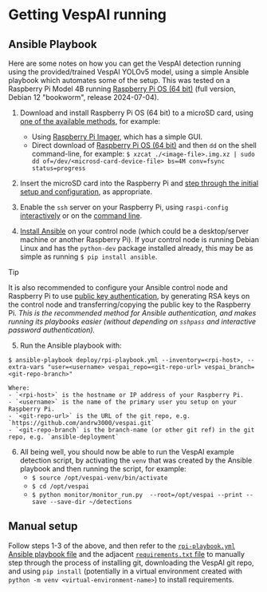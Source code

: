 # Getting VespAI running

## Ansible Playbook

Here are some notes on how you can get the VespAI detection running using the provided/trained VespAI YOLOv5 model, using a simple Ansible playbook which automates some of the setup. This was tested on a Raspberry Pi Model 4B running [Raspberry Pi OS (64 bit)](https://www.raspberrypi.com/software/operating-systems/#raspberry-pi-os-64-bit) (full version, Debian 12 "bookworm", release 2024-07-04).

 1. Download and install Raspberry Pi OS (64 bit) to a microSD card, using [one of the available methods](https://www.raspberrypi.com/documentation/computers/getting-started.html#install-an-operating-system), for example:
    - Using [Raspberry Pi Imager](https://www.raspberrypi.com/documentation/computers/getting-started.html#install-using-imager), which has a simple GUI.
    - Direct download of [Raspberry Pi OS (64 bit)](https://www.raspberrypi.com/software/operating-systems/#raspberry-pi-os-64-bit) and then `dd` on the shell command-line, for example: `$ xzcat ./<image-file>.img.xz | sudo dd of=/dev/<microsd-card-device-file> bs=4M conv=fsync status=progress`

 2. Insert the microSD card into the Raspberry Pi and [step through the initial setup and configuration](https://www.raspberrypi.com/documentation/computers/getting-started.html#set-up-your-raspberry-pi), as appropriate.

 3. Enable the `ssh` server on your Raspberry Pi, using `raspi-config` [interactively](https://www.raspberrypi.com/documentation/computers/configuration.html#ssh) or on the [command line](https://www.raspberrypi.com/documentation/computers/configuration.html#ssh-nonint).

 4. [Install Ansible](https://docs.ansible.com/ansible/latest/installation_guide/intro_installation.html) on your control node (which could be a desktop/server machine or another Raspberry Pi). If your control node is running Debian Linux and has the `python-dev` package installed already, this may be as simple as running `$ pip install ansible`.

> [!TIP]
> It is also recommended to configure your Ansible control node and Raspberry Pi to use [public key authentication](https://help.ubuntu.com/community/SSH/OpenSSH/Keys), by generating RSA keys on the control node and transferring/copying the public key to the Raspberry Pi. _This is the recommended method for Ansible authentication, and makes running its playbooks easier (without depending on `sshpass` and interactive password authentication)._

 5. Run the Ansible playbook with:
 ```
 $ ansible-playbook deploy/rpi-playbook.yml --inventory=<rpi-host>, --extra-vars "user=<username> vespai_repo=<git-repo-url> vespai_branch=<git-repo-branch>"
 ```
    Where:
    - `<rpi-host>` is the hostname or IP address of your Raspberry Pi.
    - `<username>` is the name of the primary user you setup on your Raspberry Pi.
    - `<git-repo-url>` is the URL of the git repo, e.g. `https://github.com/andrw3000/vespai.git`
    - `<git-repo-branch` is the branch-name (or other git ref) in the git repo, e.g. `ansible-deployment`

  6. All being well, you should now be able to run the VespAI example detection script, by activating the `venv` that was created by the Ansible playbook and then running the script, for example:
     - `$ source /opt/vespai-venv/bin/activate`
     - `$ cd /opt/vespai`
     - `$ python monitor/monitor_run.py  --root=/opt/vespai --print --save --save-dir ~/detections`

## Manual setup

Follow steps 1-3 of the above, and then refer to the [`rpi-playbook.yml` Ansible playbook file](rpi-playbook.yml) and the adjacent [`requirements.txt` file](requirements.txt) to manually step through the process of installing git, downloading the VespAI git repo, and using `pip install` (potentially in a virtual environment created with `python -m venv <virtual-environment-name>`) to install requirements.